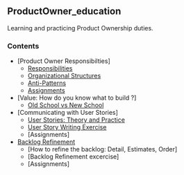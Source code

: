 ## ProductOwner_education
Learning and practicing Product Ownership duties. 

### Contents
- [Product Owner Responsibilties]
  - [Responsibilities](responsibilities.md)
  - [Organizational Structures](organizationalstructures.md)
  - [Anti-Patterns](POAnti-Patterns.md)
  - [Assignments](Assignment1.md)
- [Value: How do you know what to build ?]
  - [Old School vs New School](oldvnew.md)
- [Communicating with User Stories]
  - [User Stories: Theory and Practice](userStories.md)
  - [User Story Writing Exercise](UserStoryWritingExercise.md)
  - [Assignments]
- [Backlog Refinement]()
  - [How to refine the backlog: Detail, Estimates, Order]
  - [Backlog Refinement excercise]
  - [Assignments]
